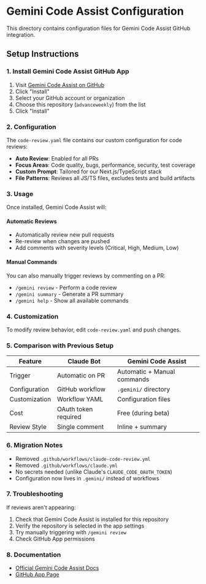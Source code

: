 # Gemini Code Assist Configuration

This directory contains configuration files for Gemini Code Assist GitHub integration.

## Setup Instructions

### 1. Install Gemini Code Assist GitHub App

1. Visit [Gemini Code Assist on GitHub](https://github.com/apps/gemini-code-assist)
2. Click "Install"
3. Select your GitHub account or organization
4. Choose this repository (`advanceweekly`) from the list
5. Click "Install"

### 2. Configuration

The `code-review.yaml` file contains our custom configuration for code reviews:

- **Auto Review**: Enabled for all PRs
- **Focus Areas**: Code quality, bugs, performance, security, test coverage
- **Custom Prompt**: Tailored for our Next.js/TypeScript stack
- **File Patterns**: Reviews all JS/TS files, excludes tests and build artifacts

### 3. Usage

Once installed, Gemini Code Assist will:

#### Automatic Reviews
- Automatically review new pull requests
- Re-review when changes are pushed
- Add comments with severity levels (Critical, High, Medium, Low)

#### Manual Commands
You can also manually trigger reviews by commenting on a PR:
- `/gemini review` - Perform a code review
- `/gemini summary` - Generate a PR summary
- `/gemini help` - Show all available commands

### 4. Customization

To modify review behavior, edit `code-review.yaml` and push changes.

### 5. Comparison with Previous Setup

| Feature | Claude Bot | Gemini Code Assist |
|---------|-----------|-------------------|
| Trigger | Automatic on PR | Automatic + Manual commands |
| Configuration | GitHub workflow | `.gemini/` directory |
| Customization | Workflow YAML | Configuration files |
| Cost | OAuth token required | Free (during beta) |
| Review Style | Single comment | Inline + summary |

### 6. Migration Notes

- Removed `.github/workflows/claude-code-review.yml`
- Removed `.github/workflows/claude.yml`
- No secrets needed (unlike Claude's `CLAUDE_CODE_OAUTH_TOKEN`)
- Configuration now lives in `.gemini/` instead of workflows

### 7. Troubleshooting

If reviews aren't appearing:
1. Check that Gemini Code Assist is installed for this repository
2. Verify the repository is selected in the app settings
3. Try manually triggering with `/gemini review`
4. Check GitHub App permissions

### 8. Documentation

- [Official Gemini Code Assist Docs](https://developers.google.com/gemini-code-assist/docs/review-github-code)
- [GitHub App Page](https://github.com/apps/gemini-code-assist)